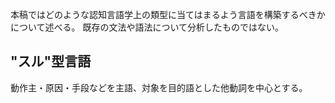 本稿ではどのような認知言語学上の類型に当てはまるよう言語を構築するべきかについて述べる。
既存の文法や語法について分析したものではない。

## "スル"型言語
動作主・原因・手段などを主語、対象を目的語とした他動詞を中心とする。

## 